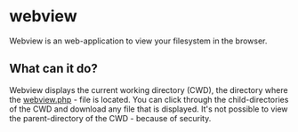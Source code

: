 # webview
Webview is an web-application to view your filesystem in the browser.
## What can it do?
Webview displays the current working directory (CWD), the directory where the [webview.php](https://github.com/sklf81/webview/blob/main/webview.php) - file is located.
You can click through the child-directories of the CWD and download any file that is displayed.
It's not possible to view the parent-directory of the CWD - because of security.
